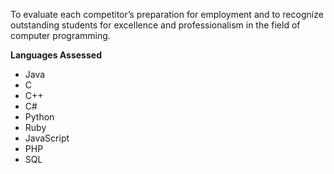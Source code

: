 To evaluate each competitor’s preparation for employment and to recognize outstanding students for excellence and professionalism in the field of computer programming.

**Languages Assessed**
- Java
- C
- C++
- C#
- Python
- Ruby
- JavaScript
- PHP
- SQL
